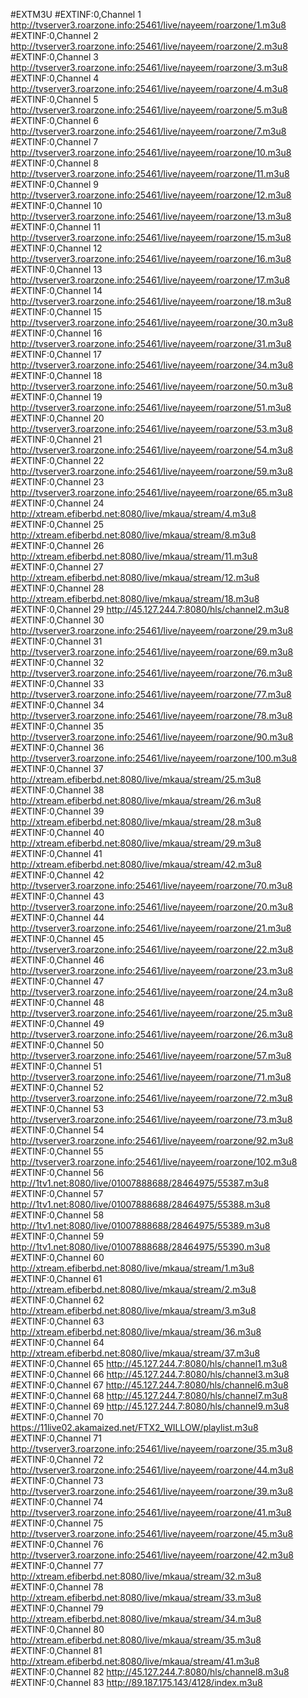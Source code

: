 #EXTM3U
#EXTINF:0,Channel 1
http://tvserver3.roarzone.info:25461/live/nayeem/roarzone/1.m3u8
#EXTINF:0,Channel 2
http://tvserver3.roarzone.info:25461/live/nayeem/roarzone/2.m3u8
#EXTINF:0,Channel 3
http://tvserver3.roarzone.info:25461/live/nayeem/roarzone/3.m3u8
#EXTINF:0,Channel 4
http://tvserver3.roarzone.info:25461/live/nayeem/roarzone/4.m3u8
#EXTINF:0,Channel 5
http://tvserver3.roarzone.info:25461/live/nayeem/roarzone/5.m3u8
#EXTINF:0,Channel 6
http://tvserver3.roarzone.info:25461/live/nayeem/roarzone/7.m3u8
#EXTINF:0,Channel 7
http://tvserver3.roarzone.info:25461/live/nayeem/roarzone/10.m3u8
#EXTINF:0,Channel 8
http://tvserver3.roarzone.info:25461/live/nayeem/roarzone/11.m3u8
#EXTINF:0,Channel 9
http://tvserver3.roarzone.info:25461/live/nayeem/roarzone/12.m3u8
#EXTINF:0,Channel 10
http://tvserver3.roarzone.info:25461/live/nayeem/roarzone/13.m3u8
#EXTINF:0,Channel 11
http://tvserver3.roarzone.info:25461/live/nayeem/roarzone/15.m3u8
#EXTINF:0,Channel 12
http://tvserver3.roarzone.info:25461/live/nayeem/roarzone/16.m3u8
#EXTINF:0,Channel 13
http://tvserver3.roarzone.info:25461/live/nayeem/roarzone/17.m3u8
#EXTINF:0,Channel 14
http://tvserver3.roarzone.info:25461/live/nayeem/roarzone/18.m3u8
#EXTINF:0,Channel 15
http://tvserver3.roarzone.info:25461/live/nayeem/roarzone/30.m3u8
#EXTINF:0,Channel 16
http://tvserver3.roarzone.info:25461/live/nayeem/roarzone/31.m3u8
#EXTINF:0,Channel 17
http://tvserver3.roarzone.info:25461/live/nayeem/roarzone/34.m3u8
#EXTINF:0,Channel 18
http://tvserver3.roarzone.info:25461/live/nayeem/roarzone/50.m3u8
#EXTINF:0,Channel 19
http://tvserver3.roarzone.info:25461/live/nayeem/roarzone/51.m3u8
#EXTINF:0,Channel 20
http://tvserver3.roarzone.info:25461/live/nayeem/roarzone/53.m3u8
#EXTINF:0,Channel 21
http://tvserver3.roarzone.info:25461/live/nayeem/roarzone/54.m3u8
#EXTINF:0,Channel 22
http://tvserver3.roarzone.info:25461/live/nayeem/roarzone/59.m3u8
#EXTINF:0,Channel 23
http://tvserver3.roarzone.info:25461/live/nayeem/roarzone/65.m3u8
#EXTINF:0,Channel 24
http://xtream.efiberbd.net:8080/live/mkaua/stream/4.m3u8
#EXTINF:0,Channel 25
http://xtream.efiberbd.net:8080/live/mkaua/stream/8.m3u8
#EXTINF:0,Channel 26
http://xtream.efiberbd.net:8080/live/mkaua/stream/11.m3u8
#EXTINF:0,Channel 27
http://xtream.efiberbd.net:8080/live/mkaua/stream/12.m3u8
#EXTINF:0,Channel 28
http://xtream.efiberbd.net:8080/live/mkaua/stream/18.m3u8
#EXTINF:0,Channel 29
http://45.127.244.7:8080/hls/channel2.m3u8
#EXTINF:0,Channel 30
http://tvserver3.roarzone.info:25461/live/nayeem/roarzone/29.m3u8
#EXTINF:0,Channel 31
http://tvserver3.roarzone.info:25461/live/nayeem/roarzone/69.m3u8
#EXTINF:0,Channel 32
http://tvserver3.roarzone.info:25461/live/nayeem/roarzone/76.m3u8
#EXTINF:0,Channel 33
http://tvserver3.roarzone.info:25461/live/nayeem/roarzone/77.m3u8
#EXTINF:0,Channel 34
http://tvserver3.roarzone.info:25461/live/nayeem/roarzone/78.m3u8
#EXTINF:0,Channel 35
http://tvserver3.roarzone.info:25461/live/nayeem/roarzone/90.m3u8
#EXTINF:0,Channel 36
http://tvserver3.roarzone.info:25461/live/nayeem/roarzone/100.m3u8
#EXTINF:0,Channel 37
http://xtream.efiberbd.net:8080/live/mkaua/stream/25.m3u8
#EXTINF:0,Channel 38
http://xtream.efiberbd.net:8080/live/mkaua/stream/26.m3u8
#EXTINF:0,Channel 39
http://xtream.efiberbd.net:8080/live/mkaua/stream/28.m3u8
#EXTINF:0,Channel 40
http://xtream.efiberbd.net:8080/live/mkaua/stream/29.m3u8
#EXTINF:0,Channel 41
http://xtream.efiberbd.net:8080/live/mkaua/stream/42.m3u8
#EXTINF:0,Channel 42
http://tvserver3.roarzone.info:25461/live/nayeem/roarzone/70.m3u8
#EXTINF:0,Channel 43
http://tvserver3.roarzone.info:25461/live/nayeem/roarzone/20.m3u8
#EXTINF:0,Channel 44
http://tvserver3.roarzone.info:25461/live/nayeem/roarzone/21.m3u8
#EXTINF:0,Channel 45
http://tvserver3.roarzone.info:25461/live/nayeem/roarzone/22.m3u8
#EXTINF:0,Channel 46
http://tvserver3.roarzone.info:25461/live/nayeem/roarzone/23.m3u8
#EXTINF:0,Channel 47
http://tvserver3.roarzone.info:25461/live/nayeem/roarzone/24.m3u8
#EXTINF:0,Channel 48
http://tvserver3.roarzone.info:25461/live/nayeem/roarzone/25.m3u8
#EXTINF:0,Channel 49
http://tvserver3.roarzone.info:25461/live/nayeem/roarzone/26.m3u8
#EXTINF:0,Channel 50
http://tvserver3.roarzone.info:25461/live/nayeem/roarzone/57.m3u8
#EXTINF:0,Channel 51
http://tvserver3.roarzone.info:25461/live/nayeem/roarzone/71.m3u8
#EXTINF:0,Channel 52
http://tvserver3.roarzone.info:25461/live/nayeem/roarzone/72.m3u8
#EXTINF:0,Channel 53
http://tvserver3.roarzone.info:25461/live/nayeem/roarzone/73.m3u8
#EXTINF:0,Channel 54
http://tvserver3.roarzone.info:25461/live/nayeem/roarzone/92.m3u8
#EXTINF:0,Channel 55
http://tvserver3.roarzone.info:25461/live/nayeem/roarzone/102.m3u8
#EXTINF:0,Channel 56
http://1tv1.net:8080/live/01007888688/28464975/55387.m3u8
#EXTINF:0,Channel 57
http://1tv1.net:8080/live/01007888688/28464975/55388.m3u8
#EXTINF:0,Channel 58
http://1tv1.net:8080/live/01007888688/28464975/55389.m3u8
#EXTINF:0,Channel 59
http://1tv1.net:8080/live/01007888688/28464975/55390.m3u8
#EXTINF:0,Channel 60
http://xtream.efiberbd.net:8080/live/mkaua/stream/1.m3u8
#EXTINF:0,Channel 61
http://xtream.efiberbd.net:8080/live/mkaua/stream/2.m3u8
#EXTINF:0,Channel 62
http://xtream.efiberbd.net:8080/live/mkaua/stream/3.m3u8
#EXTINF:0,Channel 63
http://xtream.efiberbd.net:8080/live/mkaua/stream/36.m3u8
#EXTINF:0,Channel 64
http://xtream.efiberbd.net:8080/live/mkaua/stream/37.m3u8
#EXTINF:0,Channel 65
http://45.127.244.7:8080/hls/channel1.m3u8
#EXTINF:0,Channel 66
http://45.127.244.7:8080/hls/channel3.m3u8
#EXTINF:0,Channel 67
http://45.127.244.7:8080/hls/channel6.m3u8
#EXTINF:0,Channel 68
http://45.127.244.7:8080/hls/channel7.m3u8
#EXTINF:0,Channel 69
http://45.127.244.7:8080/hls/channel9.m3u8
#EXTINF:0,Channel 70
https://11live02.akamaized.net/FTX2_WILLOW/playlist.m3u8
#EXTINF:0,Channel 71
http://tvserver3.roarzone.info:25461/live/nayeem/roarzone/35.m3u8
#EXTINF:0,Channel 72
http://tvserver3.roarzone.info:25461/live/nayeem/roarzone/44.m3u8
#EXTINF:0,Channel 73
http://tvserver3.roarzone.info:25461/live/nayeem/roarzone/39.m3u8
#EXTINF:0,Channel 74
http://tvserver3.roarzone.info:25461/live/nayeem/roarzone/41.m3u8
#EXTINF:0,Channel 75
http://tvserver3.roarzone.info:25461/live/nayeem/roarzone/45.m3u8
#EXTINF:0,Channel 76
http://tvserver3.roarzone.info:25461/live/nayeem/roarzone/42.m3u8
#EXTINF:0,Channel 77
http://xtream.efiberbd.net:8080/live/mkaua/stream/32.m3u8
#EXTINF:0,Channel 78
http://xtream.efiberbd.net:8080/live/mkaua/stream/33.m3u8
#EXTINF:0,Channel 79
http://xtream.efiberbd.net:8080/live/mkaua/stream/34.m3u8
#EXTINF:0,Channel 80
http://xtream.efiberbd.net:8080/live/mkaua/stream/35.m3u8
#EXTINF:0,Channel 81
http://xtream.efiberbd.net:8080/live/mkaua/stream/41.m3u8
#EXTINF:0,Channel 82
http://45.127.244.7:8080/hls/channel8.m3u8
#EXTINF:0,Channel 83
http://89.187.175.143/4128/index.m3u8

